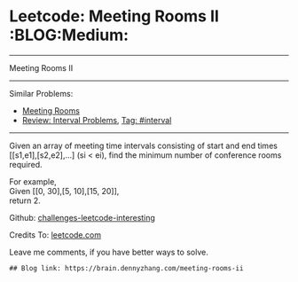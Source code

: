 # Leetcode: Meeting Rooms II     :BLOG:Medium:


---

Meeting Rooms II  

---

Similar Problems:  
-   [Meeting Rooms](https://brain.dennyzhang.com/meeting-rooms)
-   [Review: Interval Problems](https://brain.dennyzhang.com/review-interval), [Tag: #interval](https://brain.dennyzhang.com/tag/interval)

---

Given an array of meeting time intervals consisting of start and end times [[s1,e1],[s2,e2],&#x2026;] (si < ei), find the minimum number of conference rooms required.  

For example,  
Given [[0, 30],[5, 10],[15, 20]],  
return 2.  

Github: [challenges-leetcode-interesting](https://github.com/DennyZhang/challenges-leetcode-interesting/tree/master/meeting-rooms-ii)  

Credits To: [leetcode.com](https://leetcode.com/problems/meeting-rooms-ii/description/)  

Leave me comments, if you have better ways to solve.  

    ## Blog link: https://brain.dennyzhang.com/meeting-rooms-ii